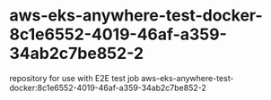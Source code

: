 # aws-eks-anywhere-test-docker-8c1e6552-4019-46af-a359-34ab2c7be852-2
repository for use with E2E test job aws-eks-anywhere-test-docker:8c1e6552-4019-46af-a359-34ab2c7be852-2
